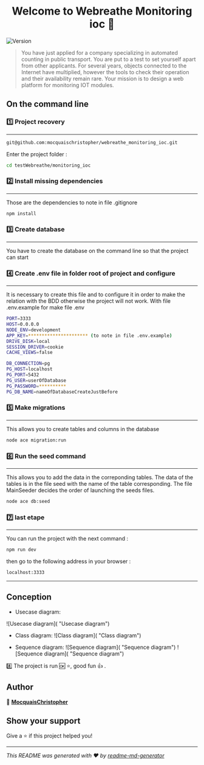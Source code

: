 <h1 align="center">Welcome to Webreathe Monitoring ioc 👋</h1>
<p>
  <img alt="Version" src="https://img.shields.io/badge/version-1.0.0-blue.svg?cacheSeconds=2592000" />
</p>

> You have just applied for a company specializing in automated counting in public transport. 
> You are put to a test to set yourself apart from other applicants.
> For several years, objects connected to the Internet have multiplied, however the tools to check their operation and their availability remain rare. 
> Your mission is to design a web platform for monitoring IOT modules.

## On the command line

### 1️⃣ Project recovery
------
```sh
git@github.com:mocquaischristopher/webreathe_monitoring_ioc.git
```
Enter the project folder : 
```sh
cd testWebreathe/monitoring_ioc
```

### 2️⃣ Install missing dependencies
------
Those are the dependencies to note in file .gitignore

```sh
npm install
```

### 3️⃣ Create database 
------
You have to create the database on the command line so that the project can start

### 4️⃣ Create .env file in folder root of project and configure
------
It is necessary to create this file and to configure it in order to make the relation with the BDD otherwise the project will not work.
With file .env.example for make file .env

```sh
PORT=3333
HOST=0.0.0.0
NODE_ENV=development
APP_KEY=********************** (to note in file .env.example)
DRIVE_DISK=local
SESSION_DRIVER=cookie
CACHE_VIEWS=false

DB_CONNECTION=pg
PG_HOST=localhost
PG_PORT=5432
PG_USER=userOfDatabase
PG_PASSWORD=**********
PG_DB_NAME=nameOfDatabaseCreateJustBefore
```



### 5️⃣ Make migrations 
------

This allows you to create tables and columns in the database

```sh
node ace migration:run

```
### 6️⃣ Run the seed command
------

This allows you to add the data in the correponding tables.
The data of the tables is in the file seed with the name of the table corresponding.
The file MainSeeder decides the order of launching the seeds files.
```sh
node ace db:seed
```
### 7️⃣ last etape
------

You can run the project with the next command :

```sh
npm run dev
```
then go to the following address in your browser :

```sh
localhost:3333
```
------



## Conception

  * Usecase diagram: 
  
  ![Usecase diagram]( "Usecase diagram")

  * Class diagram:
  ![Class diagram]( "Class diagram")

  * Sequence diagram:
  ![Sequence diagram]( "Sequence diagram")
  ![Sequence diagram]( "Sequence diagram")


  8️⃣ The project is run 🆗 ⭐, good fun 👍 .


## Author

👤 [**MocquaisChristopher**](https://github.com/mocquaischristopher) 


## Show your support

Give a ⭐️ if this project helped you!

***
_This README was generated with ❤️ by [readme-md-generator](https://github.com/kefranabg/readme-md-generator)_
